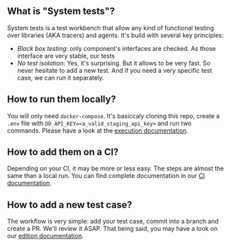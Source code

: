 ## What is "System tests"?

System tests is a test workbench that allow any kind of functional testing over libraries (AKA tracers) and agents. It's build with several key principles:

* *Black box testing*: only component's interfaces are checked. As those interface are very stable, our tests 
* *No test isolation*: Yes, it's surprising. But it allows to be very fast. So never hesitate to add a new test. And if you need a very specific test case, we can run it separately.

## How to run them locally?

You will only need `docker-compose`. It's basiccaly cloning this repo, create a `.env` file with `DD_API_KEY=<a_valid_staging_api_key>` and run two commands. Please have a look at the [execution documentation](./execute).

## How to add them on a CI?

Depending on your CI, it may be more or less easy. The steps are almost the same than a local run. You can find complete documentation in our [CI documentation](./CI).

## How to add a new test case?

The workflow is very simple: add your test case, commit into a branch and create a PR. We'll review it ASAP. That being said, you may have a look on our [edition documentation](./edit).
